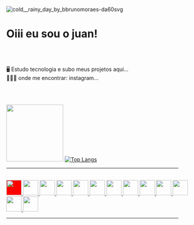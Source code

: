 ![cold__rainy_day_by_bbrunomoraes-da60svg](https://user-images.githubusercontent.com/99427234/173891787-05280c35-0dc9-4b80-8bc8-0f0094796972.gif)


<h1>Oiii eu sou o juan!</h1>
<br>



<br>

 🖥️  Estudo tecnologia e subo meus projetos aqui...
 <br>
 🤷🏾‍♂️  onde me encontrar: instagram...
 

<br>
<br>

<img height="150em" src="https://github-readme-stats.vercel.app/api?username=juan9321&layout=compact&show_icons=true&theme=dark"/>       [![Top Langs](https://github-readme-stats.vercel.app/api/top-langs/?username=juan9321&layout=compact)](https://github.com/anuraghazra/github-readme-stats&theme=dark)

<hr width = 90%>

<div style="display: inline_block"><br>
  <a href="https://www.linkedin.com/in/juanfarias">
   <img style="background: red;" src="https://cdn.jsdelivr.net/gh/devicons/devicon/icons/javascript/javascript-original.svg" height="40"/><!--javascript-->
   <img src="https://cdn.jsdelivr.net/gh/devicons/devicon/icons/html5/html5-original.svg" height="40"/><!--html5-->
   <img src="https://cdn.jsdelivr.net/gh/devicons/devicon/icons/css3/css3-original.svg" height="40"/><!--css3-->
   <img src="https://cdn.jsdelivr.net/gh/devicons/devicon/icons/java/java-original.svg" height="40"/><!--java-->
   <img src="https://cdn.jsdelivr.net/gh/devicons/devicon/icons/arduino/arduino-original.svg" height="40"/><!--arduino-->
   <img src="https://cdn.jsdelivr.net/gh/devicons/devicon/icons/bootstrap/bootstrap-original.svg" height="40"/><!--bootstrap-->
   <img src="https://cdn.jsdelivr.net/gh/devicons/devicon/icons/canva/canva-original.svg" height="40"/><!--canva-->
   <img src="https://cdn.jsdelivr.net/gh/devicons/devicon/icons/cplusplus/cplusplus-original.svg" height="40"/><!--C++-->
   <img src="https://cdn.jsdelivr.net/gh/devicons/devicon/icons/github/github-original.svg" height="40"/><!--github-->
   <img src="https://cdn.jsdelivr.net/gh/devicons/devicon/icons/vscode/vscode-original.svg" height="40"/><!--vscode-->
   <img src="https://cdn.jsdelivr.net/gh/devicons/devicon/icons/wordpress/wordpress-plain.svg" height="40"/><!--wordpress-->
   <img src="https://cdn.jsdelivr.net/gh/devicons/devicon/icons/linkedin/linkedin-original.svg" height="40"/><!--linkedin-->
   <img src="https://cdn.jsdelivr.net/gh/devicons/devicon/icons/gimp/gimp-original.svg" height="40"/><!--gimp-->
<!--Site com os icones: https://devicon.dev/ -->
  </a>
 </div>
<hr width = 90%>
